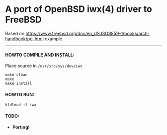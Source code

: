 
# A port of OpenBSD iwx(4) driver to FreeBSD

Based on https://www.freebsd.org/doc/en_US.ISO8859-1/books/arch-handbook/pci.html example.

--------------------------------------------------------------------------

#### HOWTO COMPILE AND INSTALL:

Place source in `/usr/src/sys/dev/iwx`

```
make clean
make
make install
```

#### HOWTO RUN:
```
kldload if_iwx
```

#### TODO:

 - **Porting!**
